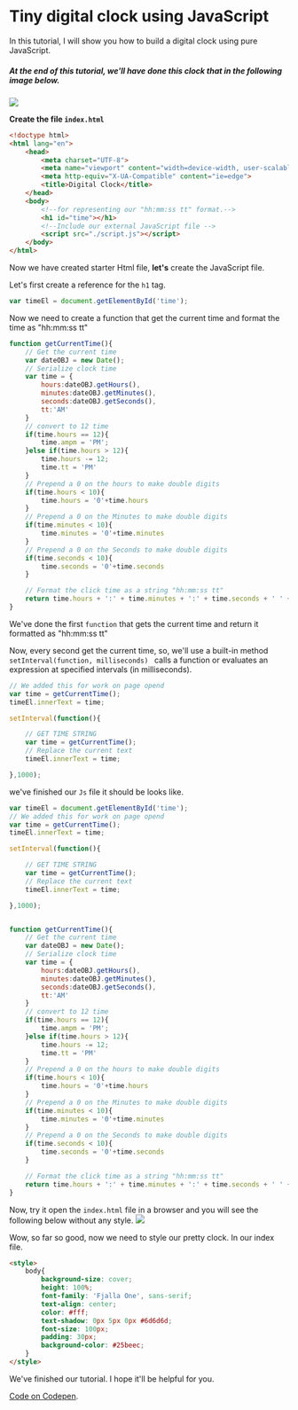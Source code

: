 # Tiny digital clock using JavaScript

In this tutorial, I will show you how to build a digital clock using pure JavaScript.

##### At the end of this tutorial, we'll have done this clock that in the following image below.

![](https://i.imgflip.com/1wwp8a.gif)
 
    
**Create the file `index.html`**

```html
<!doctype html>
<html lang="en">
    <head>
        <meta charset="UTF-8">
        <meta name="viewport" content="width=device-width, user-scalable=no, initial-scale=1.0, maximum-scale=1.0, minimum-scale=1.0">
        <meta http-equiv="X-UA-Compatible" content="ie=edge">
        <title>Digital Clock</title>
    </head>
    <body>
        <!--for representing our "hh:mm:ss tt" format.-->
        <h1 id="time"></h1>
        <!--Include our external JavaScript file -->
        <script src="./script.js"></script>
    </body>
</html>
```

Now we have created starter Html file, **let's** create the JavaScript file.

Let's first create a reference for the `h1` tag.
```js
var timeEl = document.getElementById('time');
```
Now we need to create a function that get the current time and format the time  as "hh:mm:ss tt"

```js
function getCurrentTime(){
    // Get the current time
    var dateOBJ = new Date();
    // Serialize clock time
    var time = {
        hours:dateOBJ.getHours(),
        minutes:dateOBJ.getMinutes(),
        seconds:dateOBJ.getSeconds(),
        tt:'AM'
    }
    // convert to 12 time
    if(time.hours == 12){
        time.ampm = 'PM';
    }else if(time.hours > 12){
        time.hours -= 12;
        time.tt = 'PM'
    }
    // Prepend a 0 on the hours to make double digits
    if(time.hours < 10){
        time.hours = '0'+time.hours
    }
    // Prepend a 0 on the Minutes to make double digits
    if(time.minutes < 10){
        time.minutes = '0'+time.minutes
    }
    // Prepend a 0 on the Seconds to make double digits
    if(time.seconds < 10){
        time.seconds = '0'+time.seconds
    }

    // Format the click time as a string "hh:mm:ss tt"
    return time.hours + ':' + time.minutes + ':' + time.seconds + ' ' + time.tt
}
```

We've done the first `function` that gets the current time and return it formatted as "hh:mm:ss tt"

Now, every second get the current time, so, we'll use a built-in method  `setInterval(function, milliseconds) `  calls a function or evaluates an expression at specified intervals (in milliseconds).

```js
// We added this for work on page opend
var time = getCurrentTime();
timeEl.innerText = time;

setInterval(function(){

    // GET TIME STRING
    var time = getCurrentTime();
    // Replace the current text
    timeEl.innerText = time;

},1000);
```

we've finished our `Js` file it should be looks like.
```js
var timeEl = document.getElementById('time');
// We added this for work on page opend
var time = getCurrentTime();
timeEl.innerText = time;

setInterval(function(){

    // GET TIME STRING
    var time = getCurrentTime();
    // Replace the current text
    timeEl.innerText = time;

},1000);


function getCurrentTime(){
    // Get the current time
    var dateOBJ = new Date();
    // Serialize clock time
    var time = {
        hours:dateOBJ.getHours(),
        minutes:dateOBJ.getMinutes(),
        seconds:dateOBJ.getSeconds(),
        tt:'AM'
    }
    // convert to 12 time
    if(time.hours == 12){
        time.ampm = 'PM';
    }else if(time.hours > 12){
        time.hours -= 12;
        time.tt = 'PM'
    }
    // Prepend a 0 on the hours to make double digits
    if(time.hours < 10){
        time.hours = '0'+time.hours
    }
    // Prepend a 0 on the Minutes to make double digits
    if(time.minutes < 10){
        time.minutes = '0'+time.minutes
    }
    // Prepend a 0 on the Seconds to make double digits
    if(time.seconds < 10){
        time.seconds = '0'+time.seconds
    }

    // Format the click time as a string "hh:mm:ss tt"
    return time.hours + ':' + time.minutes + ':' + time.seconds + ' ' + time.tt
}

```

Now, try it open the `index.html` file in a browser and you will see the following below without any style.
![](https://i.imgflip.com/1wwr3x.gif)

Wow, so far so good, now we need to style our pretty clock.
In our index file.

```html
<style>
    body{
        background-size: cover;
        height: 100%;
        font-family: 'Fjalla One', sans-serif;
        text-align: center;
        color: #fff;
        text-shadow: 0px 5px 0px #6d6d6d;
        font-size: 100px;
        padding: 30px;
        background-color: #25beec;
    }
</style>
```

We've finished our tutorial.
I hope it'll be helpful for you.

[Code on Codepen](https://codepen.io/barakat-turki/pen/JrrjMB).
